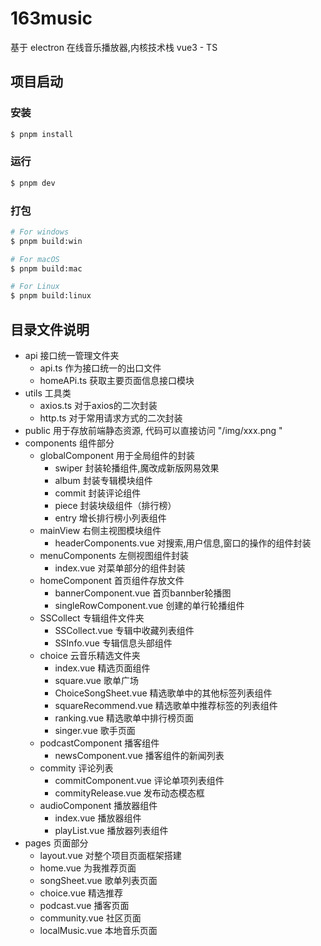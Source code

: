 # 163music

基于 electron 在线音乐播放器,内核技术栈 vue3 - TS 

## 项目启动

### 安装

```bash
$ pnpm install
```

### 运行

```bash
$ pnpm dev
```

### 打包

```bash
# For windows
$ pnpm build:win

# For macOS
$ pnpm build:mac

# For Linux
$ pnpm build:linux
```

## 目录文件说明

- api 接口统一管理文件夹
  - api.ts 作为接口统一的出口文件
  - homeAPi.ts 获取主要页面信息接口模块
- utils 工具类
  - axios.ts 对于axios的二次封装
  - http.ts 对于常用请求方式的二次封装
- public 用于存放前端静态资源, 代码可以直接访问 "/img/xxx.png "
- components 组件部分
  - globalComponent 用于全局组件的封装
    - swiper 封装轮播组件,魔改成新版网易效果
    - album 封装专辑模块组件
    - commit 封装评论组件
    - piece 封装块级组件（排行榜）
    - entry 增长排行榜小列表组件
  - mainView 右侧主视图模块组件
    - headerComponents.vue 对搜索,用户信息,窗口的操作的组件封装
  - menuComponents 左侧视图组件封装
    - index.vue 对菜单部分的组件封装
  - homeComponent 首页组件存放文件
    - bannerComponent.vue 首页bannber轮播图
    - singleRowComponent.vue 创建的单行轮播组件
  - SSCollect 专辑组件文件夹
    - SSCollect.vue 专辑中收藏列表组件
    - SSInfo.vue 专辑信息头部组件
  - choice 云音乐精选文件夹
    - index.vue 精选页面组件
    - square.vue 歌单广场
    - ChoiceSongSheet.vue 精选歌单中的其他标签列表组件
    - squareRecommend.vue 精选歌单中推荐标签的列表组件
    - ranking.vue 精选歌单中排行榜页面
    - singer.vue 歌手页面
  - podcastComponent 播客组件
    - newsComponent.vue 播客组件的新闻列表
  - commity 评论列表
    - commitComponent.vue 评论单项列表组件
    - commityRelease.vue 发布动态模态框
  - audioComponent 播放器组件
    - index.vue 播放器组件
    - playList.vue 播放器列表组件
- pages 页面部分
  - layout.vue 对整个项目页面框架搭建
  - home.vue 为我推荐页面
  - songSheet.vue 歌单列表页面
  - choice.vue 精选推荐
  - podcast.vue 播客页面
  - community.vue 社区页面
  - localMusic.vue 本地音乐页面

​	
